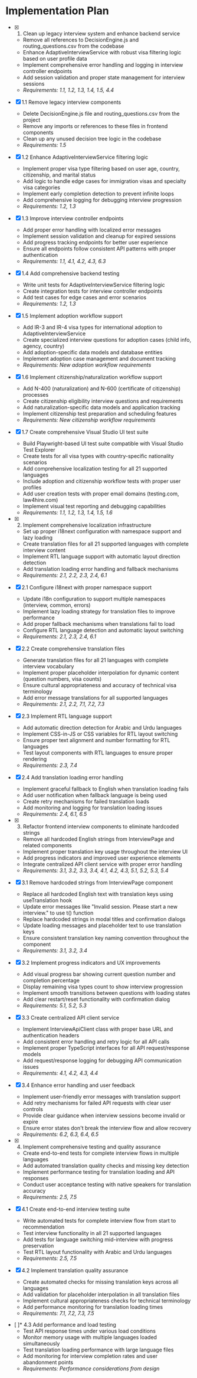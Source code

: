 # Implementation Plan

- [x] 1. Clean up legacy interview system and enhance backend service
  - Remove all references to DecisionEngine.js and routing_questions.csv from the codebase
  - Enhance AdaptiveInterviewService with robust visa filtering logic based on user profile data
  - Implement comprehensive error handling and logging in interview controller endpoints
  - Add session validation and proper state management for interview sessions
  - _Requirements: 1.1, 1.2, 1.3, 1.4, 1.5, 4.4_

- [x] 1.1 Remove legacy interview components
  - Delete DecisionEngine.js file and routing_questions.csv from the project
  - Remove any imports or references to these files in frontend components
  - Clean up any unused decision tree logic in the codebase
  - _Requirements: 1.5_

- [x] 1.2 Enhance AdaptiveInterviewService filtering logic
  - Implement proper visa type filtering based on user age, country, citizenship, and marital status
  - Add logic to handle edge cases for immigration visas and specialty visa categories
  - Implement early completion detection to prevent infinite loops
  - Add comprehensive logging for debugging interview progression
  - _Requirements: 1.2, 1.3_

- [x] 1.3 Improve interview controller endpoints
  - Add proper error handling with localized error messages
  - Implement session validation and cleanup for expired sessions
  - Add progress tracking endpoints for better user experience
  - Ensure all endpoints follow consistent API patterns with proper authentication
  - _Requirements: 1.1, 4.1, 4.2, 4.3, 6.3_

- [x] 1.4 Add comprehensive backend testing
  - Write unit tests for AdaptiveInterviewService filtering logic
  - Create integration tests for interview controller endpoints
  - Add test cases for edge cases and error scenarios
  - _Requirements: 1.2, 1.3_

- [x] 1.5 Implement adoption workflow support
  - Add IR-3 and IR-4 visa types for international adoption to AdaptiveInterviewService
  - Create specialized interview questions for adoption cases (child info, agency, country)
  - Add adoption-specific data models and database entities
  - Implement adoption case management and document tracking
  - _Requirements: New adoption workflow requirements_

- [x] 1.6 Implement citizenship/naturalization workflow support
  - Add N-400 (naturalization) and N-600 (certificate of citizenship) processes
  - Create citizenship eligibility interview questions and requirements
  - Add naturalization-specific data models and application tracking
  - Implement citizenship test preparation and scheduling features
  - _Requirements: New citizenship workflow requirements_

- [x] 1.7 Create comprehensive Visual Studio UI test suite
  - Build Playwright-based UI test suite compatible with Visual Studio Test Explorer
  - Create tests for all visa types with country-specific nationality scenarios
  - Add comprehensive localization testing for all 21 supported languages
  - Include adoption and citizenship workflow tests with proper user profiles
  - Add user creation tests with proper email domains (testing.com, law4hire.com)
  - Implement visual test reporting and debugging capabilities
  - _Requirements: 1.1, 1.2, 1.3, 1.4, 1.5, 1.6_

- [x] 2. Implement comprehensive localization infrastructure
  - Set up proper i18next configuration with namespace support and lazy loading
  - Create translation files for all 21 supported languages with complete interview content
  - Implement RTL language support with automatic layout direction detection
  - Add translation loading error handling and fallback mechanisms
  - _Requirements: 2.1, 2.2, 2.3, 2.4, 6.1_

- [x] 2.1 Configure i18next with proper namespace support
  - Update i18n configuration to support multiple namespaces (interview, common, errors)
  - Implement lazy loading strategy for translation files to improve performance
  - Add proper fallback mechanisms when translations fail to load
  - Configure RTL language detection and automatic layout switching
  - _Requirements: 2.1, 2.3, 2.4, 6.1_

- [x] 2.2 Create comprehensive translation files
  - Generate translation files for all 21 languages with complete interview vocabulary
  - Implement proper placeholder interpolation for dynamic content (question numbers, visa counts)
  - Ensure cultural appropriateness and accuracy of technical visa terminology
  - Add error message translations for all supported languages
  - _Requirements: 2.1, 2.2, 7.1, 7.2, 7.3_

- [x] 2.3 Implement RTL language support
  - Add automatic direction detection for Arabic and Urdu languages
  - Implement CSS-in-JS or CSS variables for RTL layout switching
  - Ensure proper text alignment and number formatting for RTL languages
  - Test layout components with RTL languages to ensure proper rendering
  - _Requirements: 2.3, 7.4_

- [x] 2.4 Add translation loading error handling
  - Implement graceful fallback to English when translation loading fails
  - Add user notification when fallback language is being used
  - Create retry mechanisms for failed translation loads
  - Add monitoring and logging for translation loading issues
  - _Requirements: 2.4, 6.1, 6.5_

- [x] 3. Refactor frontend interview components to eliminate hardcoded strings




  - Remove all hardcoded English strings from InterviewPage and related components
  - Implement proper translation key usage throughout the interview UI
  - Add progress indicators and improved user experience elements
  - Integrate centralized API client service with proper error handling
  - _Requirements: 3.1, 3.2, 3.3, 3.4, 4.1, 4.2, 4.3, 5.1, 5.2, 5.3, 5.4_

- [x] 3.1 Remove hardcoded strings from InterviewPage component


  - Replace all hardcoded English text with translation keys using useTranslation hook
  - Update error messages like "Invalid session. Please start a new interview." to use t() function
  - Replace hardcoded strings in modal titles and confirmation dialogs
  - Update loading messages and placeholder text to use translation keys
  - Ensure consistent translation key naming convention throughout the component
  - _Requirements: 3.1, 3.2, 3.4_

- [x] 3.2 Implement progress indicators and UX improvements
  - Add visual progress bar showing current question number and completion percentage
  - Display remaining visa types count to show interview progression
  - Implement smooth transitions between questions with loading states
  - Add clear restart/reset functionality with confirmation dialog
  - _Requirements: 5.1, 5.2, 5.3_

- [x] 3.3 Create centralized API client service
  - Implement InterviewApiClient class with proper base URL and authentication headers
  - Add consistent error handling and retry logic for all API calls
  - Implement proper TypeScript interfaces for all API request/response models
  - Add request/response logging for debugging API communication issues
  - _Requirements: 4.1, 4.2, 4.3, 4.4_

- [x] 3.4 Enhance error handling and user feedback


  - Implement user-friendly error messages with translation support
  - Add retry mechanisms for failed API requests with clear user controls
  - Provide clear guidance when interview sessions become invalid or expire
  - Ensure error states don't break the interview flow and allow recovery
  - _Requirements: 6.2, 6.3, 6.4, 6.5_

- [x] 4. Implement comprehensive testing and quality assurance
  - Create end-to-end tests for complete interview flows in multiple languages
  - Add automated translation quality checks and missing key detection
  - Implement performance testing for translation loading and API responses
  - Conduct user acceptance testing with native speakers for translation accuracy
  - _Requirements: 2.5, 7.5_

- [x] 4.1 Create end-to-end interview testing suite
  - Write automated tests for complete interview flow from start to recommendation
  - Test interview functionality in all 21 supported languages
  - Add tests for language switching mid-interview with progress preservation
  - Test RTL layout functionality with Arabic and Urdu languages
  - _Requirements: 2.5, 7.5_

- [x] 4.2 Implement translation quality assurance
  - Create automated checks for missing translation keys across all languages
  - Add validation for placeholder interpolation in all translation files
  - Implement cultural appropriateness checks for technical terminology
  - Add performance monitoring for translation loading times
  - _Requirements: 7.1, 7.2, 7.3, 7.5_

- [ ]* 4.3 Add performance and load testing
  - Test API response times under various load conditions
  - Monitor memory usage with multiple languages loaded simultaneously
  - Test translation loading performance with large language files
  - Add monitoring for interview completion rates and user abandonment points
  - _Requirements: Performance considerations from design_